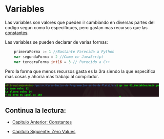 # Variables
Las variables son valores que pueden ir cambiando en diversas partes del codigo segun como lo especifiques, pero gastan mas recursos que las [constantes](./../02_Constantes).

Las variables se pueden declarar de varias formas:
```go
	primeraForma := 1 //Bastante Parecida a Python
    var segundaForma = 2 //Como en JavaScript
	var terceraForma int16 = 3 // Parecido a C++
```
Pero la forma que menos recursos gasta es la 3ra siendo la que especifica mas cosas y ahorra mas trabajo al compilador.

<div align="center">
<a href="https://youtu.be/a5NYAK-TXXE"><img src="./../../img/03-min.png"/></a>
</div>

## Continua la lectura:
- [Capitulo Anterior: Constantes](./../02_Constantes)                                                                 

- [Capitulo Siguiente: Zero Values](./../04_Zero-Values)